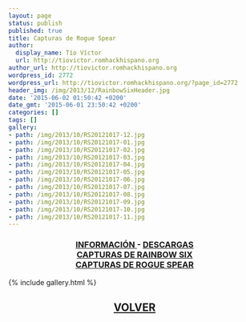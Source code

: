 ```yaml
---
layout: page
status: publish
published: true
title: Capturas de Rogue Spear
author:
  display_name: Tío Víctor
  url: http://tiovictor.romhackhispano.org
author_url: http://tiovictor.romhackhispano.org
wordpress_id: 2772
wordpress_url: http://tiovictor.romhackhispano.org/?page_id=2772
header_img: /img/2013/12/RainbowSixHeader.jpg
date: '2015-06-02 01:50:42 +0200'
date_gmt: '2015-06-01 23:50:42 +0200'
categories: []
tags: []
gallery:
- path: /img/2013/10/RS20121017-12.jpg
- path: /img/2013/10/RS20121017-01.jpg
- path: /img/2013/10/RS20121017-02.jpg
- path: /img/2013/10/RS20121017-03.jpg
- path: /img/2013/10/RS20121017-04.jpg
- path: /img/2013/10/RS20121017-05.jpg
- path: /img/2013/10/RS20121017-06.jpg
- path: /img/2013/10/RS20121017-07.jpg
- path: /img/2013/10/RS20121017-08.jpg
- path: /img/2013/10/RS20121017-09.jpg
- path: /img/2013/10/RS20121017-10.jpg
- path: /img/2013/10/RS20121017-11.jpg
---
```

<h3 style="text-align: center;"><strong><a href="http://tiovictor.romhackhispano.org/saga-rainbow-six-para-pc/informacion/">INFORMACIÓN </a>- <a href="http://tiovictor.romhackhispano.org/saga-rainbow-six-para-pc/descargar/">DESCARGAS</a><br>
<a href="http://tiovictor.romhackhispano.org/saga-rainbow-six-para-pc/capturasr6/">CAPTURAS DE RAINBOW SIX</a><br>
<a href="http://tiovictor.romhackhispano.org/saga-rainbow-six-para-pc/capturasrogue/">CAPTURAS DE ROGUE SPEAR</a></strong></h3>

{% include gallery.html %}

<h2 style="text-align: center;"><a href="http://tiovictor.romhackhispano.org/saga-rainbow-six-para-pc/"><strong>VOLVER</strong></a></h2>

